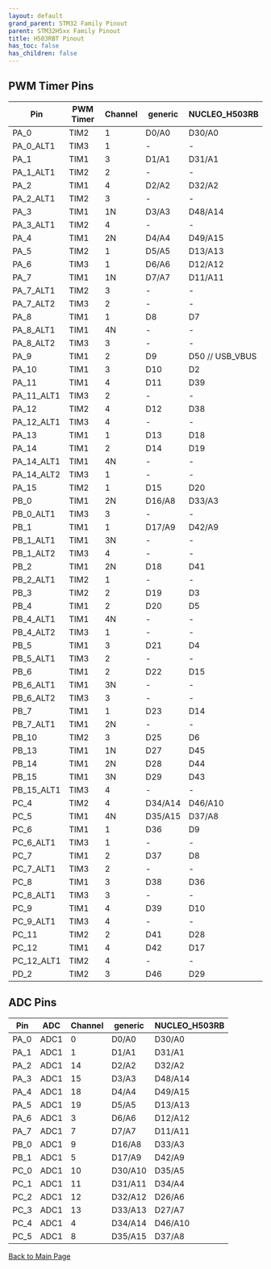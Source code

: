 ```yaml
---
layout: default
grand_parent: STM32 Family Pinout
parent: STM32H5xx Family Pinout
title: H503RBT Pinout
has_toc: false
has_children: false
---
```


## PWM Timer Pins

| Pin | PWM Timer | Channel | generic | NUCLEO_H503RB |
| --- | --- | --- | --- | --- |
| PA_0 | TIM2 | 1 | D0/A0 | D30/A0 |
| PA_0_ALT1 | TIM3 | 1 | - | - |
| PA_1 | TIM1 | 3 | D1/A1 | D31/A1 |
| PA_1_ALT1 | TIM2 | 2 | - | - |
| PA_2 | TIM1 | 4 | D2/A2 | D32/A2 |
| PA_2_ALT1 | TIM2 | 3 | - | - |
| PA_3 | TIM1 | 1N | D3/A3 | D48/A14 |
| PA_3_ALT1 | TIM2 | 4 | - | - |
| PA_4 | TIM1 | 2N | D4/A4 | D49/A15 |
| PA_5 | TIM2 | 1 | D5/A5 | D13/A13 |
| PA_6 | TIM3 | 1 | D6/A6 | D12/A12 |
| PA_7 | TIM1 | 1N | D7/A7 | D11/A11 |
| PA_7_ALT1 | TIM2 | 3 | - | - |
| PA_7_ALT2 | TIM3 | 2 | - | - |
| PA_8 | TIM1 | 1 | D8 | D7 |
| PA_8_ALT1 | TIM1 | 4N | - | - |
| PA_8_ALT2 | TIM3 | 3 | - | - |
| PA_9 | TIM1 | 2 | D9 | D50 // USB_VBUS |
| PA_10 | TIM1 | 3 | D10 | D2 |
| PA_11 | TIM1 | 4 | D11 | D39 |
| PA_11_ALT1 | TIM3 | 2 | - | - |
| PA_12 | TIM2 | 4 | D12 | D38 |
| PA_12_ALT1 | TIM3 | 4 | - | - |
| PA_13 | TIM1 | 1 | D13 | D18 |
| PA_14 | TIM1 | 2 | D14 | D19 |
| PA_14_ALT1 | TIM1 | 4N | - | - |
| PA_14_ALT2 | TIM3 | 1 | - | - |
| PA_15 | TIM2 | 1 | D15 | D20 |
| PB_0 | TIM1 | 2N | D16/A8 | D33/A3 |
| PB_0_ALT1 | TIM3 | 3 | - | - |
| PB_1 | TIM1 | 1 | D17/A9 | D42/A9 |
| PB_1_ALT1 | TIM1 | 3N | - | - |
| PB_1_ALT2 | TIM3 | 4 | - | - |
| PB_2 | TIM1 | 2N | D18 | D41 |
| PB_2_ALT1 | TIM2 | 1 | - | - |
| PB_3 | TIM2 | 2 | D19 | D3 |
| PB_4 | TIM1 | 2 | D20 | D5 |
| PB_4_ALT1 | TIM1 | 4N | - | - |
| PB_4_ALT2 | TIM3 | 1 | - | - |
| PB_5 | TIM1 | 3 | D21 | D4 |
| PB_5_ALT1 | TIM3 | 2 | - | - |
| PB_6 | TIM1 | 2 | D22 | D15 |
| PB_6_ALT1 | TIM1 | 3N | - | - |
| PB_6_ALT2 | TIM3 | 3 | - | - |
| PB_7 | TIM1 | 1 | D23 | D14 |
| PB_7_ALT1 | TIM1 | 2N | - | - |
| PB_10 | TIM2 | 3 | D25 | D6 |
| PB_13 | TIM1 | 1N | D27 | D45 |
| PB_14 | TIM1 | 2N | D28 | D44 |
| PB_15 | TIM1 | 3N | D29 | D43 |
| PB_15_ALT1 | TIM3 | 4 | - | - |
| PC_4 | TIM2 | 4 | D34/A14 | D46/A10 |
| PC_5 | TIM1 | 4N | D35/A15 | D37/A8 |
| PC_6 | TIM1 | 1 | D36 | D9 |
| PC_6_ALT1 | TIM3 | 1 | - | - |
| PC_7 | TIM1 | 2 | D37 | D8 |
| PC_7_ALT1 | TIM3 | 2 | - | - |
| PC_8 | TIM1 | 3 | D38 | D36 |
| PC_8_ALT1 | TIM3 | 3 | - | - |
| PC_9 | TIM1 | 4 | D39 | D10 |
| PC_9_ALT1 | TIM3 | 4 | - | - |
| PC_11 | TIM2 | 2 | D41 | D28 |
| PC_12 | TIM1 | 4 | D42 | D17 |
| PC_12_ALT1 | TIM2 | 4 | - | - |
| PD_2 | TIM2 | 3 | D46 | D29 |


## ADC Pins

| Pin | ADC | Channel | generic | NUCLEO_H503RB |
| --- | --- | --- | --- | --- |
| PA_0 | ADC1 | 0 | D0/A0 | D30/A0 |
| PA_1 | ADC1 | 1 | D1/A1 | D31/A1 |
| PA_2 | ADC1 | 14 | D2/A2 | D32/A2 |
| PA_3 | ADC1 | 15 | D3/A3 | D48/A14 |
| PA_4 | ADC1 | 18 | D4/A4 | D49/A15 |
| PA_5 | ADC1 | 19 | D5/A5 | D13/A13 |
| PA_6 | ADC1 | 3 | D6/A6 | D12/A12 |
| PA_7 | ADC1 | 7 | D7/A7 | D11/A11 |
| PB_0 | ADC1 | 9 | D16/A8 | D33/A3 |
| PB_1 | ADC1 | 5 | D17/A9 | D42/A9 |
| PC_0 | ADC1 | 10 | D30/A10 | D35/A5 |
| PC_1 | ADC1 | 11 | D31/A11 | D34/A4 |
| PC_2 | ADC1 | 12 | D32/A12 | D26/A6 |
| PC_3 | ADC1 | 13 | D33/A13 | D27/A7 |
| PC_4 | ADC1 | 4 | D34/A14 | D46/A10 |
| PC_5 | ADC1 | 8 | D35/A15 | D37/A8 |


[Back to Main Page](../../)